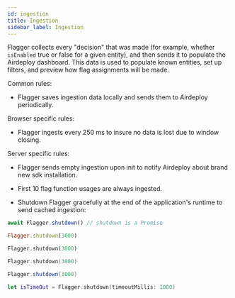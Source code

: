 ```yaml
---
id: ingestion
title: Ingestion
sidebar_label: Ingestion
---
```


Flagger collects every "decision" that was made (for example, whether `isEnabled` true or false for a given entity), and then sends it to populate the Airdeploy dashboard. This data is used to populate known entities, set up filters, and preview how flag assignments will be made.

Common rules:

- Flagger saves ingestion data locally and sends them to Airdeploy periodically.

Browser specific rules:

- Flagger ingests every 250 ms to insure no data is lost due to window closing.

Server specific rules:

- Flagger sends empty ingestion upon init to notify Airdeploy about brand new sdk installation.

- First 10 flag function usages are always ingested.

- Shutdown Flagger gracefully at the end of the application's runtime to send cached ingestion:

<!--DOCUSAURUS_CODE_TABS-->
<!--Javascript-->

```javascript
await Flagger.shutdown() // shutdown is a Promise
```

<!--Ruby-->

```ruby
Flagger.shutdown(3000)
```

<!--Python-->

```python
Flagger.shutdown(3000)
```

<!--Go-->

```go
Flagger.shutdown(3000)
```

<!--Java-->

```java
Flagger.shutdown(3000)
```

<!--Swift-->

```swift
let isTimeOut = Flagger.shutdown(timeoutMillis: 1000)
```

<!--END_DOCUSAURUS_CODE_TABS-->
